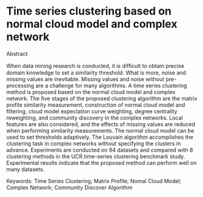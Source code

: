 # Time series clustering based on normal cloud model and complex network

Abstract

When data mining research is conducted, it is diﬀicult to obtain precise domain knowledge to set a similarity threshold. What is more, noise and missing values are inevitable. Missing values and noise without pre-processing are a challenge for many algorithms. A time series clustering method is proposed based on the normal cloud model and complex network. The five stages of the proposed clustering algorithm are the matrix profile similarity measurement, construction of normal cloud model and filtering, cloud model expectation curve weighting, degree centrality reweighting, and community discovery in the complex networks. Local features are also considered, and the effects of missing values are reduced when performing similarity measurements. The normal cloud model can be used to set thresholds adaptively. The Louvain algorithm accomplishes the clustering task in complex networks without specifying the clusters in advance. Experiments are conducted on 94 datasets and compared with 8 clustering methods in the UCR time-series clustering benchmark study. Experimental results indicate that the proposed method can perform well on many datasets.

Keywords: Time Series Clustering; Matrix Profile; Nomal Cloud Model; Complex Network; Community Discover Algorithm
